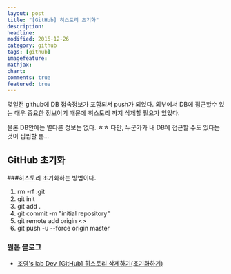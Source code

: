 ```yaml
---
layout: post
title: "[GitHub] 히스토리 초기화"
description: 
headline: 
modified: 2016-12-26
category: github
tags: [github]
imagefeature: 
mathjax: 
chart: 
comments: true
featured: true
---
```

몇일전 github에 DB 접속정보가 포함되서 push가 되었다. 외부에서 DB에 접근할수 있는 매우 중요한 정보이기 때문에 히스토리 까지 삭제할 필요가 있었다. 
 
물론 DB안에는 별다른 정보는 없다. ㅎㅎ 다만, 누군가가 내 DB에 접근할 수도 있다는 것이 찝찝할 뿐...

## GitHub 초기화
###히스토리 초기화하는 방법이다. 
 
1. rm -rf .git 
2. git init
3. git add . 
4. git commit -m "initial repository"
5. git remote add origin <<github-url>>
6. git push -u --force origin master

### 원본 블로그
* [조영's lab Dev_[GitHub] 히스토리 삭제하기(초기화하기)]( http://balhae79.tistory.com/358 )
